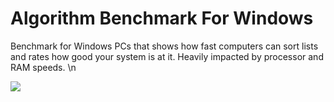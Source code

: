 # Algorithm Benchmark For Windows
Benchmark for Windows PCs that shows how fast computers can sort lists and rates how good your system is at it. Heavily impacted by processor and RAM speeds. \n

![](https://imgur.com/zBWzB6q.png)
